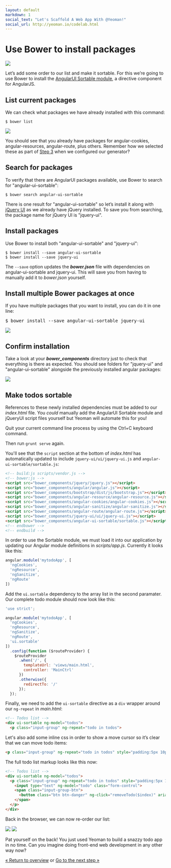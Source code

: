 ```yaml
---
layout: default
markdown: 1
social_text: "Let's Scaffold A Web App With @Yeoman!"
social_url: http://yeoman.io/codelab.html
---
```


# Use Bower to install packages

<div class="mast-holder">
  <img src="/assets/img/yeoman-005.png">
</div>

Let’s add some order to our list and make it sortable. For this we’re going to use Bower to install the [AngularUI Sortable module](https://github.com/angular-ui/ui-sortable), a directive component for AngularJS.

## List current packages

We can check what packages we have already installed with this command:

```
$ bower list
```

![](/assets/img/codelab/image_22.png)

You should see that you already have packages for angular-cookies, angular-resources, angular-route, plus others. Remember how we selected these as part of [Step 3](scaffold-app.html#configure) when we configured our generator?

## Search for packages

To verify that there are AngularUI packages available, use Bower to search for "angular-ui-sortable":

```
$ bower search angular-ui-sortable
```

There is one result for "angular-ui-sortable" so let’s install it along with [jQuery UI](http://jqueryui.com/) as we already have jQuery installed. To save you from searching, the package name for jQuery UI is "jquery-ui".

<h2 id="install">Install packages</h2>

Use Bower to install both "angular-ui-sortable" and "jquery-ui":

```
$ bower install --save angular-ui-sortable
$ bower install --save jquery-ui
```

The `--save` option updates the ***bower.json*** file with dependencies on angular-ui-sortable and jquery-ui. This will save you from having to manually add it to *bower.json* yourself.

<div class="note tip">

  <h2>Install multiple Bower packages at once</h2>

  <p>If you have multiple packages that you want to install, you can do it in one line:</p>

<pre>
$ bower install --save angular-ui-sortable jquery-ui
</pre>

</div>

![](/assets/img/codelab/image_24.png)

## Confirm installation

Take a look at your ***bower_components*** directory just to check that everything is there as expected. You should see folders for "jquery-ui" and "angular-ui-sortable" alongside the previously installed angular packages:

![](/assets/img/codelab/image_25.png)

<h2 id="implement">Make todos sortable</h2>

References to these newly installed dependencies must be added to our *index.html* file. You *could* manually add the AngularUI Sortable module and jQueryUI script files yourself but Yeoman will automate this for you!

Quit your current command line process by using the <span class="keyboard">Ctrl</span>+<span class="keyboard">C</span> keyboard command.

Then run `grunt serve` again.

You'll see that the `script` section at the bottom of *index.html* has automatically updated to include `jquery-ui/ui/jquery-ui.js` and `angular-ui-sortable/sortable.js`:

```html
<!-- build:js scripts/vendor.js -->
<!-- bower:js -->
<script src="bower_components/jquery/jquery.js"></script>
<script src="bower_components/angular/angular.js"></script>
<script src="bower_components/bootstrap/dist/js/bootstrap.js"></script>
<script src="bower_components/angular-resource/angular-resource.js"></script>
<script src="bower_components/angular-cookies/angular-cookies.js"></script>
<script src="bower_components/angular-sanitize/angular-sanitize.js"></script>
<script src="bower_components/angular-route/angular-route.js"></script>
<script src="bower_components/jquery-ui/ui/jquery-ui.js"></script>
<script src="bower_components/angular-ui-sortable/sortable.js"></script>
<!-- endbower -->
<!-- endbuild -->
```

In order to use the Sortable module, we must load it into our application by updating our Angular module definitions in *scripts/app.js*. Currently it looks like this:

```js
angular.module('mytodoApp', [
  'ngCookies',
  'ngResource',
  'ngSanitize',
  'ngRoute'
])
```

Add the `ui.sortable` dependency to the array list in the second paramater. Our complete todo module should now look like this:

```js
'use strict';

angular.module('mytodoApp', [
  'ngCookies',
  'ngResource',
  'ngSanitize',
  'ngRoute',
  'ui.sortable'
])
  .config(function ($routeProvider) {
    $routeProvider
      .when('/', {
        templateUrl: 'views/main.html',
        controller: 'MainCtrl'
      })
      .otherwise({
        redirectTo: '/'
      });
  });
```

Finally, we need to add the `ui-sortable` directive as a `div` wrapper around our `ng-repeat` in *main.html*:

```html
<!-- Todos list -->
<div ui-sortable ng-model="todos">
  <p class="input-group" ng-repeat="todo in todos">
```

Let's also add some inline css in order to show a move cursor so it’s clear that we can move todo items:

```html
<p class="input-group" ng-repeat="todo in todos" style="padding:5px 10px; cursor: move;">
```

The full todo list markup looks like this now:

```html
<!-- Todos list -->
<div ui-sortable ng-model="todos">
  <p class="input-group" ng-repeat="todo in todos" style="padding:5px 10px; cursor: move;">
    <input type="text" ng-model="todo" class="form-control">
    <span class="input-group-btn">
      <button class="btn btn-danger" ng-click="removeTodo($index)" aria-label="Remove">X</button>
    </span>
  </p>
</div>
```

Back in the browser, we can now re-order our list:

<div class="side-by-side">
  <img src="/assets/img/codelab/image_26.png">
  <img src="/assets/img/codelab/image_27.png">
</div>

Pat yourself on the back! You just used Yeoman to build a snazzy todo app in no time. Can you imagine doing front-end web development in any other way now?

<p class="codelab-paging">
  <a href="../codelab.html#toc">&laquo; Return to overview</a>
  or
  <a href="write-unit-tests.html">Go to the next step &raquo;</a>
</p>

